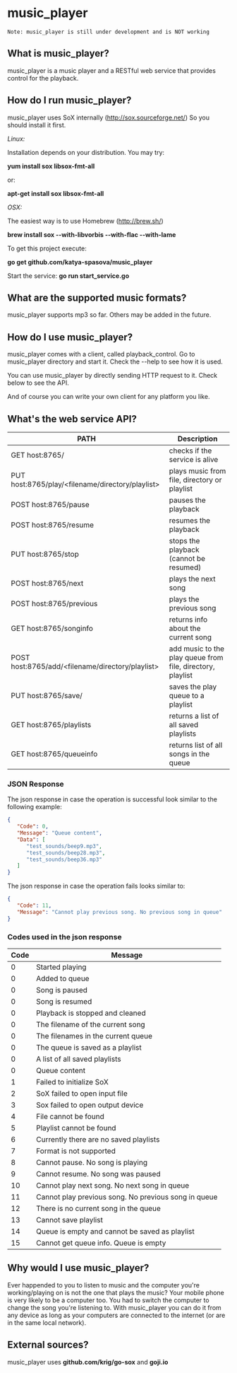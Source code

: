 # music_player

    Note: music_player is still under development and is NOT working

## What is music_player?

music_player is a music player and a RESTful web service that provides control for the playback.

## How do I run music_player?

music_player uses SoX internally (http://sox.sourceforge.net/)
So you should install it first.

*Linux:*

  Installation depends on your distribution. You may try:

  **yum install sox libsox-fmt-all**

  or:

  **apt-get install sox libsox-fmt-all**

*OSX:*

  The easiest way is to use Homebrew (http://brew.sh/)

  **brew install sox --with-libvorbis --with-flac --with-lame**

To get this project execute:

  **go get github.com/katya-spasova/music_player**

Start the service:
  **go run start_service.go**

## What are the supported music formats?

music_player supports mp3 so far. Others may be added in the future.

## How do I use music_player?

music_player comes with a client, called playback_control. Go to music_player directory and
start it. Check the --help to see how it is used.

You can use music_player by directly sending HTTP request to it. Check below to see the API.

And of course you can write your own client for any platform you like.

## What's the web service API?

| PATH | Description|
| --- | --- |
| GET host:8765/ | checks if the service is alive|
| PUT host:8765/play/<filename/directory/playlist> | plays music from file, directory or playlist |
| POST host:8765/pause | pauses the playback |
| POST host:8765/resume | resumes the playback |
| PUT host:8765/stop | stops the playback (cannot be resumed) |
| POST host:8765/next | plays the next song |
| POST host:8765/previous | plays the previous song |
| GET host:8765/songinfo | returns info about the current song |
| POST host:8765/add/<filename/directory/playlist> | add music to the play queue from file, directory, playlist |
| PUT host:8765/save/<playlist> | saves the play queue to a playlist |
| GET host:8765/playlists | returns a list of all saved playlists |
| GET host:8765/queueinfo | returns list of all songs in the queue |

### JSON Response
The json response in case the operation is successful look similar to the following example:

~~~json
{
   "Code": 0,
   "Message": "Queue content",
   "Data": [
      "test_sounds/beep9.mp3",
      "test_sounds/beep28.mp3",
      "test_sounds/beep36.mp3"
   ]
}
~~~

The json response in case the operation fails looks similar to:

~~~json
{
   "Code": 11,
   "Message": "Cannot play previous song. No previous song in queue"
}
~~~

### Codes used in the json response

| Code | Message |
| --- | --- |
| 0 | Started playing |
| 0 | Added to queue |
| 0 | Song is paused |
| 0 | Song is resumed |
| 0 | Playback is stopped and cleaned |
| 0 | The filename of the current song |
| 0 | The filenames in the current queue |
| 0 | The queue is saved as a playlist |
| 0 | A list of all saved playlists |
| 0 | Queue content |
| 1 | Failed to initialize SoX |
| 2 | SoX failed to open input file |
| 3 | Sox failed to open output device |
| 4 | File cannot be found |
| 5 | Playlist cannot be found |
| 6 | Currently there are no saved playlists |
| 7 | Format is not supported |
| 8 | Cannot pause. No song is playing |
| 9 | Cannot resume. No song was paused |
| 10 | Cannot play next song. No next song in queue |
| 11 | Cannot play previous song. No previous song in queue |
| 12 | There is no current song in the queue |
| 13 | Cannot save playlist |
| 14 | Queue is empty and cannot be saved as playlist |
| 15 | Cannot get queue info. Queue is empty |

## Why would I use music_player?

Ever happended to you to listen to music and the computer you're working/playing on is not the
one that plays the music? Your mobile phone is very likely to be a computer too.
You had to switch the computer to change the song you're listening to.
With music_player you can do it from any device as long as your computers are connected
to the internet (or are in the same local network).

## External sources?

music_player uses **github.com/krig/go-sox** and **goji.io**